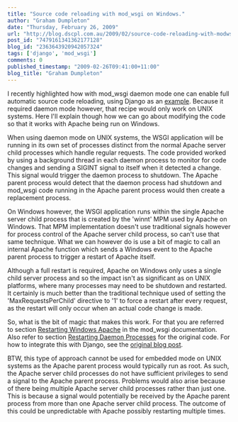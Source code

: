 ```yaml
---
title: "Source code reloading with mod_wsgi on Windows."
author: "Graham Dumpleton"
date: "Thursday, February 26, 2009"
url: "http://blog.dscpl.com.au/2009/02/source-code-reloading-with-modwsgi-on.html"
post_id: "7479161341362177128"
blog_id: "2363643920942057324"
tags: ['django', 'mod_wsgi']
comments: 0
published_timestamp: "2009-02-26T09:41:00+11:00"
blog_title: "Graham Dumpleton"
---
```


I recently highlighted how with mod\_wsgi daemon mode one can enable full automatic source code reloading, using Django as an [example](http://blog.dscpl.com.au/2008/12/using-modwsgi-when-developing-django.html). Because it required daemon mode however, that recipe would only work on UNIX systems. Here I'll explain though how we can go about modifying the code so that it works with Apache being run on Windows.

  


When using daemon mode on UNIX systems, the WSGI application will be running in its own set of processes distinct from the normal Apache server child processes which handle regular requests. The code provided worked by using a background thread in each daemon process to monitor for code changes and sending a SIGINT signal to itself when it detected a change. This signal would trigger the daemon process to shutdown. The Apache parent process would detect that the daemon process had shutdown and mod\_wsgi code running in the Apache parent process would then create a replacement process.

  


On Windows however, the WSGI application runs within the single Apache server child process that is created by the 'winnt' MPM used by Apache on Windows. That MPM implementation doesn't use traditional signals however for process control of the Apache server child process, so can't use that same technique. What we can however do is use a bit of magic to call an internal Apache function which sends a Windows event to the Apache parent process to trigger a restart of Apache itself.

  


Although a full restart is required, Apache on Windows only uses a single child server process and so the impact isn't as significant as on UNIX platforms, where many processes may need to be shutdown and restarted. It certainly is much better than the traditional technique used of setting the 'MaxRequestsPerChild' directive to '1' to force a restart after every request, as the restart will only occur when an actual code change is made.

  


So, what is the bit of magic that makes this work. For that you are referred to section [Restarting Windows Apache](http://code.google.com/p/modwsgi/wiki/ReloadingSourceCode#Restarting_Windows_Apache) in the mod\_wsgi documentation. Also refer to section [Restarting Daemon Processes](http://code.google.com/p/modwsgi/wiki/ReloadingSourceCode#Restarting_Daemon_Processes) for the original code. For how to integrate this with Django, see the [original blog post](http://blog.dscpl.com.au/2008/12/using-modwsgi-when-developing-django.html).

  


BTW, this type of approach cannot be used for embedded mode on UNIX systems as the Apache parent process would typically run as root. As such, the Apache server child processes do not have sufficient privileges to send a signal to the Apache parent process. Problems would also arise because of there being multiple Apache server child processes rather than just one. This is because a signal would potentially be received by the Apache parent process from more than one Apache server child process. The outcome of this could be unpredictable with Apache possibly restarting multiple times.